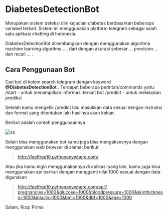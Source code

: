 
# DiabetesDetectionBot

Merupakan sistem deteksi dini kejadian diabetes berdasarkan beberapa variabel terkait. Sistem ini menggunakan platform telegram sebagai salah satu aplikasi chatting di Indonesia.

DiabetesDetectionBot dikembangkan dengan menggunakan algoritma machine learning algoritma .... dari dengan akurasi sebesar ... precision ... dan recall ... .

## Cara Penggunaan Bot
Cari bot di kolom search telegram dengan keyword **@DiabetesDetectionBot** .
Terdapat beberapa perintah/commands yaitu:
/start  - untuk menampilkan informasi terkait bot
/predict - untuk melakukan prediksi

Setelah kamu mengetik /predict lalu masukkan data sesuai dengan instruksi dan format yang ditentukan lalu hasilnya akan keluar.

Berikut adalah contoh penggunaannya

![ss](https://user-images.githubusercontent.com/38289866/102005674-3e2f5e80-3d4d-11eb-9552-256eb1c45dea.jpg)


Selain bisa menggunakan bot kamu juga bisa mengaksesnya dengan menggunakan web browser di alamat berikut
> http://feelfree10.pythonanywhere.com/

Atau jika kamu ingin menggunakannya di aplikasi yang lain, kamu juga bisa menggunakan api berikut dengan mengganti nilai 1000 sesuai dengan data digunakan
> http://feelfree10.pythonanywhere.com/api?pregnancies=1000&glucose=1000&bloodpressure=1000&skinthickness=1000&insulin=1000&bmi=1000&dbf=1000&age=1000



Salam,
Rizqi Prima
